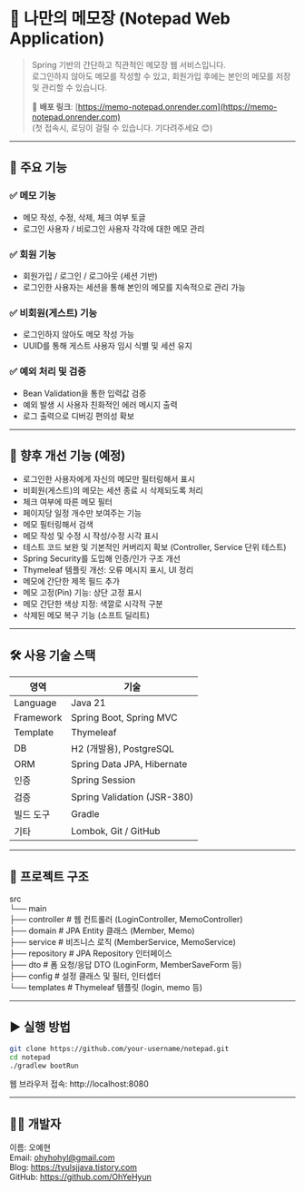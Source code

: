 # 📝 나만의 메모장 (Notepad Web Application)

> Spring 기반의 간단하고 직관적인 메모장 웹 서비스입니다.  
> 로그인하지 않아도 메모를 작성할 수 있고, 회원가입 후에는 본인의 메모를 저장 및 관리할 수 있습니다.  
>  
> 🚀 **배포 링크**: [https://memo-notepad.onrender.com](https://memo-notepad.onrender.com)  
(첫 접속시, 로딩이 걸릴 수 있습니다. 기다려주세요 😊)

---

## 📌 주요 기능


### ✅ 메모 기능
- 메모 작성, 수정, 삭제, 체크 여부 토글
- 로그인 사용자 / 비로그인 사용자 각각에 대한 메모 관리


### ✅ 회원 기능
- 회원가입 / 로그인 / 로그아웃 (세션 기반)
- 로그인한 사용자는 세션을 통해 본인의 메모를 지속적으로 관리 가능


### ✅ 비회원(게스트) 기능
- 로그인하지 않아도 메모 작성 가능
- UUID를 통해 게스트 사용자 임시 식별 및 세션 유지


### ✅ 예외 처리 및 검증
- Bean Validation을 통한 입력값 검증
- 예외 발생 시 사용자 친화적인 에러 메시지 출력
- 로그 출력으로 디버깅 편의성 확보

---

## 🔧 향후 개선 기능 (예정)

- 로그인한 사용자에게 자신의 메모만 필터링해서 표시
- 비회원(게스트)의 메모는 세션 종료 시 삭제되도록 처리
- 체크 여부에 따른 메모 필터
- 페이지당 일정 개수만 보여주는 기능
- 메모 필터링해서 검색
- 메모 작성 및 수정 시 작성/수정 시각 표시
- 테스트 코드 보완 및 기본적인 커버리지 확보 (Controller, Service 단위 테스트)
- Spring Security를 도입해 인증/인가 구조 개선
- Thymeleaf 템플릿 개선: 오류 메시지 표시, UI 정리
- 메모에 간단한 제목 필드 추가
- 메모 고정(Pin) 기능: 상단 고정 표시
- 메모 간단한 색상 지정: 색깔로 시각적 구분
- 삭제된 메모 복구 기능 (소프트 딜리트)

---

## 🛠 사용 기술 스택

| 영역       | 기술 |  
|------------|------|  
| Language   | Java 21 |  
| Framework  | Spring Boot, Spring MVC |  
| Template   | Thymeleaf |  
| DB         | H2 (개발용), PostgreSQL|  
| ORM        | Spring Data JPA, Hibernate|  
| 인증       | Spring Session |  
| 검증       | Spring Validation (JSR-380) |  
| 빌드 도구   | Gradle |  
| 기타       | Lombok, Git / GitHub |  

---

## 📁 프로젝트 구조
src  
└── main  
├── controller # 웹 컨트롤러 (LoginController, MemoController)  
├── domain # JPA Entity 클래스 (Member, Memo)  
├── service # 비즈니스 로직 (MemberService, MemoService)  
├── repository # JPA Repository 인터페이스  
├── dto # 폼 요청/응답 DTO (LoginForm, MemberSaveForm 등)  
├── config # 설정 클래스 및 필터, 인터셉터  
└── templates # Thymeleaf 템플릿 (login, memo 등)  

---

## ▶️ 실행 방법

```bash
git clone https://github.com/your-username/notepad.git
cd notepad
./gradlew bootRun
```
웹 브라우저 접속: http://localhost:8080


---

## 👨‍💻 개발자


이름: 오예현  
Email: ohyhohyl@gmail.com  
Blog: https://tyulsjjava.tistory.com  
GitHub: https://github.com/OhYeHyun  
